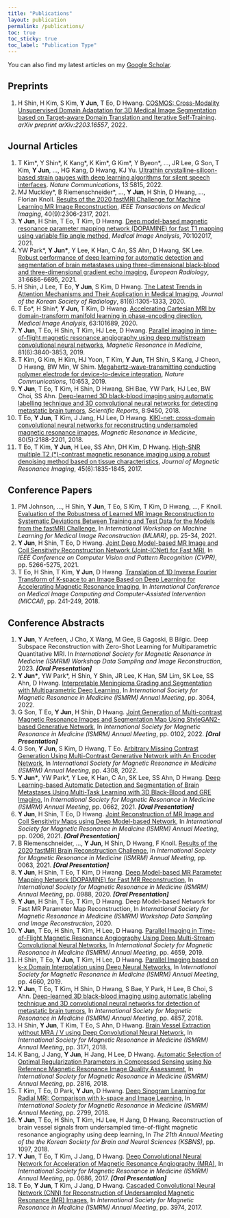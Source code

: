 ```yaml
---
title: "Publications"
layout: publication
permalink: /publications/
toc: true
toc_sticky: true
toc_label: "Publication Type"
---
```


You can also find my latest articles on my [Google Scholar](https://scholar.google.com/citations?user=rSlCtLYAAAAJ&hl=en).

## Preprints

1. H Shin, H Kim, S Kim, **Y Jun**, T Eo, D Hwang. [COSMOS: Cross-Modality Unsupervised Domain Adaptation for 3D Medical Image Segmentation based on Target-aware Domain Translation and Iterative Self-Training](https://arxiv.org/abs/2203.16557). *arXiv preprint arXiv:2203.16557*, 2022.

## Journal Articles

1. T Kim\*, Y Shin\*, K Kang\*, K Kim\*, G Kim\*, Y Byeon\*, ..., JR Lee, G Son, T Kim, **Y Jun**, ..., HG Kang, D Hwang, KJ Yu. [Ultrathin crystalline-silicon-based strain gauges with deep learning algorithms for silent speech interfaces](https://doi.org/10.1038/s41467-022-33457-9). *Nature Communications*, 13:5815, 2022.
1. MJ Muckley\*, B Riemenschneider\*, ..., **Y Jun**, H Shin, D Hwang, ..., Florian Knoll. [Results of the 2020 fastMRI Challenge for Machine Learning MR Image Reconstruction](https://doi.org/10.1109/TMI.2021.3075856), *IEEE Transactions on Medical Imaging*, 40(9):2306-2317, 2021.
1. **Y Jun**, H Shin, T Eo, T Kim, D Hwang. [Deep model-based magnetic resonance parameter mapping network (DOPAMINE) for fast T1 mapping using variable flip angle method](https://doi.org/10.1016/j.media.2021.102017), *Medical Image Analysis*, 70:102017, 2021.
1. YW Park\*, **Y Jun\***, Y Lee, K Han, C An, SS Ahn, D Hwang, SK Lee. [Robust performance of deep learning for automatic detection and segmentation of brain metastases using three-dimensional black-blood and three-dimensional gradient echo imaging](https://doi.org/10.1007/s00330-021-07783-3), *European Radiology*, 31:6686-6695, 2021.
1. H Shin, J Lee, T Eo, **Y Jun**, S Kim, D Hwang. [The Latest Trends in Attention Mechanisms and Their Application in Medical Imaging](https://doi.org/10.3348/jksr.2020.0150), *Journal of the Korean Society of Radiology*, 81(6):1305-1333, 2020.
1. T Eo\*, H Shin\*, **Y Jun**, T Kim, D Hwang. [Accelerating Cartesian MRI by domain-transform manifold learning in phase-encoding direction](https://doi.org/10.1016/j.media.2020.101689), *Medical Image Analysis*, 63:101689, 2020.
1. **Y Jun**, T Eo, H Shin, T Kim, HJ Lee, D Hwang. [Parallel imaging in time-of-flight magnetic resonance angiography using deep multistream convolutional neural networks](https://doi.org/10.1002/mrm.27656), *Magnetic Resonance in Medicine*, 81(6):3840-3853, 2019.
1. T Kim, G Kim, H Kim, HJ Yoon, T Kim, **Y Jun**, TH Shin, S Kang, J Cheon, D Hwang, BW Min, W Shim. [Megahertz-wave-transmitting conducting polymer electrode for device-to-device integration](https://doi.org/10.1038/s41467-019-08552-z), *Nature Communications*, 10:653, 2019.
1. **Y Jun**, T Eo, T Kim, H Shin, D Hwang, SH Bae, YW Park, HJ Lee, BW Choi, SS Ahn. [Deep-learned 3D black-blood imaging using automatic labelling technique and 3D convolutional neural networks for detecting metastatic brain tumors](https://doi.org/10.1038/s41598-018-27742-1), *Scientific Reports*, 8:9450, 2018.
1. T Eo, **Y Jun**, T Kim, J Jang, HJ Lee, D Hwang. [KIKI-net: cross-domain convolutional neural networks for reconstructing undersampled magnetic resonance images](https://doi.org/10.1002/mrm.27201), *Magnetic Resonance in Medicine*, 80(5):2188-2201, 2018.
1. T Eo, T Kim, **Y Jun**, H Lee, SS Ahn, DH Kim, D Hwang. [High-SNR multiple T2 (*)-contrast magnetic resonance imaging using a robust denoising method based on tissue characteristics](https://doi.org/10.1002/jmri.25477), *Journal of Magnetic Resonance Imaging*, 45(6):1835-1845, 2017.

## Conference Papers

1. PM Johnson, ..., H Shin, **Y Jun**, T Eo, S Kim, T Kim, D Hwang, ..., F Knoll. [Evaluation of the Robustness of Learned MR Image Reconstruction to Systematic Deviations Between Training and Test Data for the Models from the fastMRI Challenge](https://doi.org/10.1007/978-3-030-88552-6_3), In *International Workshop on Machine Learning for Medical Image Reconstruction (MLMIR)*, pp. 25-34, 2021.
1. **Y Jun**, H Shin, T Eo, D Hwang. [Joint Deep Model-based MR Image and Coil Sensitivity Reconstruction Network (Joint-ICNet) for Fast MRI](https://doi.org/10.1109/CVPR46437.2021.00523), In *IEEE Conference on Computer Vision and Pattern Recognition (CVPR)*, pp. 5266-5275, 2021.
1. T Eo, H Shin, T Kim, **Y Jun**, D Hwang. [Translation of 1D Inverse Fourier Transform of K-space to an Image Based on Deep Learning for Accelerating Magnetic Resonance Imaging](https://doi.org/10.1007/978-3-030-00928-1_28), In *International Conference on Medical Image Computing and Computer-Assisted Intervention (MICCAI)*, pp. 241-249, 2018.

## Conference Abstracts

1. **Y Jun**, Y Arefeen, J Cho, X Wang, M Gee, B Gagoski, B Bilgic. Deep Subspace Reconstruction with Zero-Shot Learning for Multiparametric Quantitative MRI. In *International Society for Magnetic Resonance in Medicine (ISMRM) Workshop Data Sampling and Image Reconstruction*, 2023. ***[Oral Presentation]***
1. **Y Jun\***, YW Park\*, H Shin, Y Shin, JR Lee, K Han, SM Lim, SK Lee, SS Ahn, D Hwang. [Interpretable Meningioma Grading and Segmentation with Multiparametric Deep Learning](https://archive.ismrm.org/2022/3064.html), In *International Society for Magnetic Resonance in Medicine (ISMRM) Annual Meeting*, pp. 3064, 2022.
1. G Son, T Eo, **Y Jun**, H Shin, D Hwang. [Joint Generation of Multi-contrast Magnetic Resonance Images and Segmentation Map Using StyleGAN2-based Generative Network](https://archive.ismrm.org/2022/0102.html), In *International Society for Magnetic Resonance in Medicine (ISMRM) Annual Meeting*, pp. 0102, 2022. ***[Oral Presentation]***
1. G Son, **Y Jun**, S Kim, D Hwang, T Eo. [Arbitrary Missing Contrast Generation Using Multi-Contrast Generative Network with An Encoder Network](https://archive.ismrm.org/2022/4308.html), In *International Society for Magnetic Resonance in Medicine (ISMRM) Annual Meeting*, pp. 4308, 2022.
1. **Y Jun\***, YW Park\*, Y Lee, K Han, C An, SK Lee, SS Ahn, D Hwang. [Deep Learning-based Automatic Detection and Segmentation of Brain Metastases Using Multi-Task Learning with 3D Black-Blood and GRE Imaging](https://archive.ismrm.org/2021/0662.html), In *International Society for Magnetic Resonance in Medicine (ISMRM) Annual Meeting*, pp. 0662, 2021. ***[Oral Presentation]***
1. **Y Jun**, H Shin, T Eo, D Hwang. [Joint Reconstruction of MR Image and Coil Sensitivity Maps using Deep Model-based Network](https://archive.ismrm.org/2021/0226.html), In *International Society for Magnetic Resonance in Medicine (ISMRM) Annual Meeting*, pp. 0206, 2021. ***[Oral Presentation]***
1. B Riemenschneider, ..., **Y Jun**, H Shin, D Hwang, F Knoll. [Results of the 2020 fastMRI Brain Reconstruction Challenge](https://archive.ismrm.org/2021/0063.html), In *International Society for Magnetic Resonance in Medicine (ISMRM) Annual Meeting*, pp. 0063, 2021. ***[Oral Presentation]***
1. **Y Jun**, H Shin, T Eo, T Kim, D Hwang. [Deep Model-based MR Parameter Mapping Network (DOPAMINE) for Fast MR Reconstruction](https://archive.ismrm.org/2020/0988.html), In *International Society for Magnetic Resonance in Medicine (ISMRM) Annual Meeting*, pp. 0988, 2020. ***[Oral Presentation]***
1. **Y Jun**, H Shin, T Eo, T Kim, D Hwang. Deep Model-based Network for Fast MR Parameter Map Reconstruction, In *International Society for Magnetic Resonance in Medicine (ISMRM) Workshop Data Sampling and Image Reconstruction*, 2020.
1. **Y Jun**, T Eo, H Shin, T Kim, H Lee, D Hwang. [Parallel Imaging in Time-of-Flight Magnetic Resonance Angiography Using Deep Multi-Stream Convolutional Neural Networks](https://archive.ismrm.org/2019/4659.html), In *International Society for Magnetic Resonance in Medicine (ISMRM) Annual Meeting*, pp. 4659, 2019.
1. H Shin, T Eo, **Y Jun**, T Kim, H Lee, D Hwang. [Parallel Imaging based on k-x Domain Interpolation using Deep Neural Networks](https://archive.ismrm.org/2019/4660.html), In *International Society for Magnetic Resonance in Medicine (ISMRM) Annual Meeting*, pp. 4660, 2019.
1. **Y Jun**, T Eo, T Kim, H Shin, D Hwang, S Bae, Y Park, H Lee, B Choi, S Ahn. [Deep-learned 3D black-blood imaging using automatic labeling technique and 3D convolutional neural networks for detection of metastatic brain tumors](https://archive.ismrm.org/2018/4857.html), In *International Society for Magnetic Resonance in Medicine (ISMRM) Annual Meeting*, pp. 4857, 2018.
1. H Shin, **Y Jun**, T Kim, T Eo, S Ahn, D Hwang. [Brain Vessel Extraction without MRA / V using Deep Convolutional Neural Network](https://archive.ismrm.org/2018/3171.html), In *International Society for Magnetic Resonance in Medicine (ISMRM) Annual Meeting*, pp. 3171, 2018.
1. K Bang, J Jang, **Y Jun**, H Jang, H Lee, D Hwang. [Automatic Selection of Optimal Regularization Parameters in Compressed Sensing using No Reference Magnetic Resonance Image Quality Assessment](https://archive.ismrm.org/2018/2816.html), In *International Society for Magnetic Resonance in Medicine (ISMRM) Annual Meeting*, pp. 2816, 2018.
1. T Kim, T Eo, D Park, **Y Jun**, D Hwang. [Deep Sinogram Learning for Radial MRI: Comparison with k-space and Image Learning](https://archive.ismrm.org/2018/2799.html), In *International Society for Magnetic Resonance in Medicine (ISMRM) Annual Meeting*, pp. 2799, 2018.
1. **Y Jun**, T Eo, H Shin, T Kim, HJ Lee, H Jang, D Hwang. Reconstruction of brain vessel signals from undersampled time-of-flight magnetic resonance angiography using deep learning, In *The 21th Annual Meeting of the the Korean Society for Brain and Neural Sciences (KSBNS)*, pp. 1097, 2018.
1. **Y Jun**, T Eo, T Kim, J Jang, D Hwang. [Deep Convolutional Neural Network for Acceleration of Magnetic Resonance Angiography (MRA)](https://archive.ismrm.org/2017/0686.html), In *International Society for Magnetic Resonance in Medicine (ISMRM) Annual Meeting*, pp. 0686, 2017. ***[Oral Presentation]***
1. T Eo, **Y Jun**, T Kim, J Jang, D Hwang. [Cascaded Convolutional Neural Network (CNN) for Reconstruction of Undersampled Magnetic Resonance (MR) Images](https://archive.ismrm.org/2017/3974.html), In *International Society for Magnetic Resonance in Medicine (ISMRM) Annual Meeting*, pp. 3974, 2017.